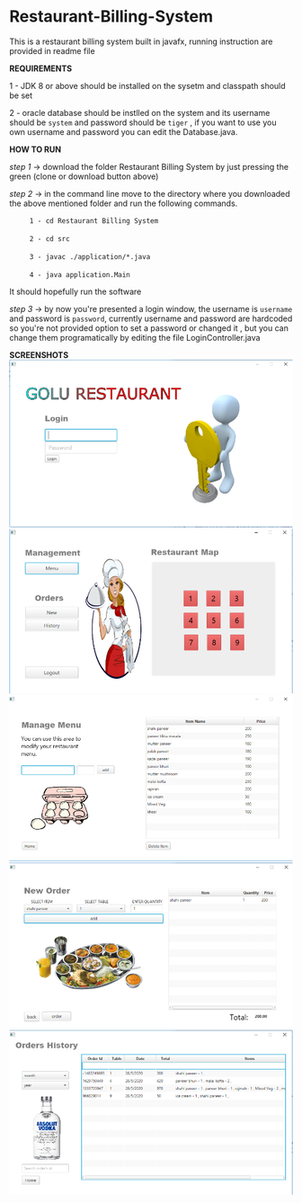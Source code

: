 # Restaurant-Billing-System
This is a restaurant billing system built in javafx, running instruction are provided in readme file

**REQUIREMENTS**

1 - JDK 8 or above should be installed on the sysetm and classpath should be set

2 - oracle database should be instlled on the system and its username should be `system` and password should be `tiger` , if you want to use you own username and password you can edit the Database.java.

**HOW TO RUN**

*step 1* -> download the folder Restaurant Billing System by just pressing the green (clone or download button above)

*step 2* -> in the command line move to the directory where you downloaded the above mentioned folder and run the following commands.

         1 - cd Restaurant Billing System
         
         2 - cd src
         
         3 - javac ./application/*.java
         
         4 - java application.Main 
         
  It should hopefully run the software 
  
  *step 3*  -> by now you're presented a login window, the username is `username` and password is `password`, currently username and password are hardcoded so you're not provided option to set a password or changed it , but you can change them programatically by editing the file LoginController.java

**SCREENSHOTS**
![](https://github.com/AbhinavChauhan97/Restaurant-Billing-System/blob/master/screenshots/Screenshot%20(65).png)
![](https://github.com/AbhinavChauhan97/Restaurant-Billing-System/blob/master/screenshots/Screenshot%20(66).png)
![](https://github.com/AbhinavChauhan97/Restaurant-Billing-System/blob/master/screenshots/Screenshot%20(67).png)
![](https://github.com/AbhinavChauhan97/Restaurant-Billing-System/blob/master/screenshots/Screenshot%20(68).png)
![](https://github.com/AbhinavChauhan97/Restaurant-Billing-System/blob/master/screenshots/Screenshot%20(69).png)
